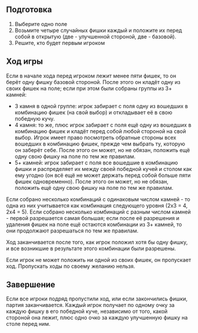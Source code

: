 ## Подготовка

1. Выберите одно поле
2. Возьмите четыре случайных фишки каждый и положите их перед собой в открытую
(две - улучшенной стороной, две - базовой).
3. Решите, кто будет первым игроком

## Ход игры

Если в начале хода перед игроком лежит менее пяти фишек, то он берёт одну фишку
базовой стороной. После этого он кладёт одну из своих фишек на поле; если при
этом были собраны группы из 3+ камней:

* 3 камня в одной группе: игрок забирает с поля одну из вошедших в комбинацию
фишек (на свой выбор) и откладывает её в свою победную кучу.
* 4 камня: то же, плюс игрок забирает с поля ещё одну из вошедших в комбинацию 
фишек и кладёт перед собой любой стороной на свой выбор. Игрок имеет право
посмотреть обратные стороны всех вошедших в комбинацию фишек, прежде чем выбрать
ту, которую он заберёт себе. После этого он может, но не обязан, положить ещё
одну свою фишку на поле по тем же правилам.
* 5+ камней: игрок забирает с поля все вошедшие в комбинацию фишки и
распределяет их между своей победной кучей и столом как ему угодно (он всё ещё
не может держать перед собой больше пяти фишек одновременно). После этого он
может, но не обязан, положить ещё одну свою фишку на поле по тем же правилам.

Если собрано несколько комбинаций с одинаковым числом камней - то одна из них
учитывается как комбинация следующего уровня (2х3 = 4, 2х4 = 5). Если собрано
несколько комбинаций с разным числом камней - первой разрешается самая большая;
если после её разрешения и удаления фишек на поле ещё остаются комбинации из
3+ камней, то они продолжают разрешаться по тем же правилам.

Ход заканчивается после того, как игрок положил хотя бы одну фишку, и все
возникшие в результате этого комбинации были разрешены. 

Если игрок не может положить ни одной из своих фишек, он пропускает ход.
Пропускать ходы по своему желанию нельзя.

## Завершение

Если все игроки подряд пропустили ход, или если закончились фишки, партия
заканчивается. Каждый игрок получает по одному очку за каждую фишку в его
победной куче, независимо от того, какой стороной она лежит, плюс одно очко за
каждую улучшенную фишку на столе перед ним.